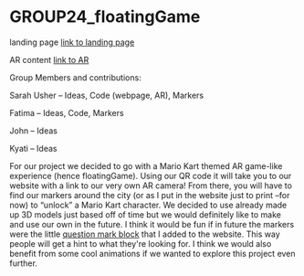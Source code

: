 # GROUP24_floatingGame

landing page [link to landing page](index.html)

AR content [link to AR](index-AR.html)

Group Members and contributions:

Sarah Usher – Ideas, Code (webpage, AR), Markers 

Fatima – Ideas, Code, Markers

John – Ideas 

Kyati – Ideas 

For our project we decided to go with a Mario Kart themed AR game-like experience (hence floatingGame). Using our QR code it will take you to our website with a link to our very own AR camera! From there, you will have to find our markers around the city (or as I put in the website just to print –for now) to “unlock” a Mario Kart character. We decided to use already made up 3D models just based off of time but we would definitely like to make and use our own in the future. I think it would be fun if in future the markers were the little [question mark block](img/question.png) that I added to the website. This way people will get a hint to what they're looking for. I think we would also benefit from some cool animations if we wanted to explore this project even further. 
